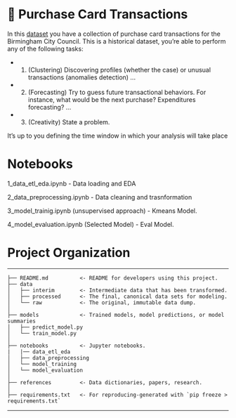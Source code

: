# 📖 Purchase Card Transactions

In this [dataset](https://www.cityobservatory.birmingham.gov.uk/@birmingham-city-council/purchase-card-transactions/) you have a collection of purchase card transactions for the Birmingham City Council. This is a historical dataset, you’re able to perform any of the following tasks:

- 1.  (Clustering) Discovering profiles (whether the case) or unusual transactions (anomalies detection) ...
- 2.  (Forecasting) Try to guess future transactional behaviors. For instance, what would be the next purchase? Expenditures forecasting? ...
- 3.  (Creativity) State a problem.

It’s up to you defining the time window in which your analysis will take place

# Notebooks

1_data_etl_eda.ipynb - Data loading and EDA

2_data_preprocessing.ipynb  - Data cleaning and trasnformation

3_model_trainig.ipynb (unsupervised approach) - Kmeans Model.

4_model_evaluation.ipynb (Selected Model) - Eval Model.


# Project Organization
------------

    ├── README.md          <- README for developers using this project.
    ├── data
    │   ├── interim        <- Intermediate data that has been transformed.
    │   ├── processed      <- The final, canonical data sets for modeling.
    │   └── raw            <- The original, immutable data dump.
    │
    ├── models             <- Trained models, model predictions, or model summaries
    │   ├── predict_model.py
    │   └── train_model.py
    │
    ├── notebooks          <- Jupyter notebooks.
    |   |── data_etl_eda    
    │   ├── data_preprocessing      
    │   └── model_training            
    │   └── model_evaluation            
    │
    ├── references         <- Data dictionaries, papers, research.
    │
    ├── requirements.txt   <- For reproducing-generated with `pip freeze > requirements.txt`
   

--------
